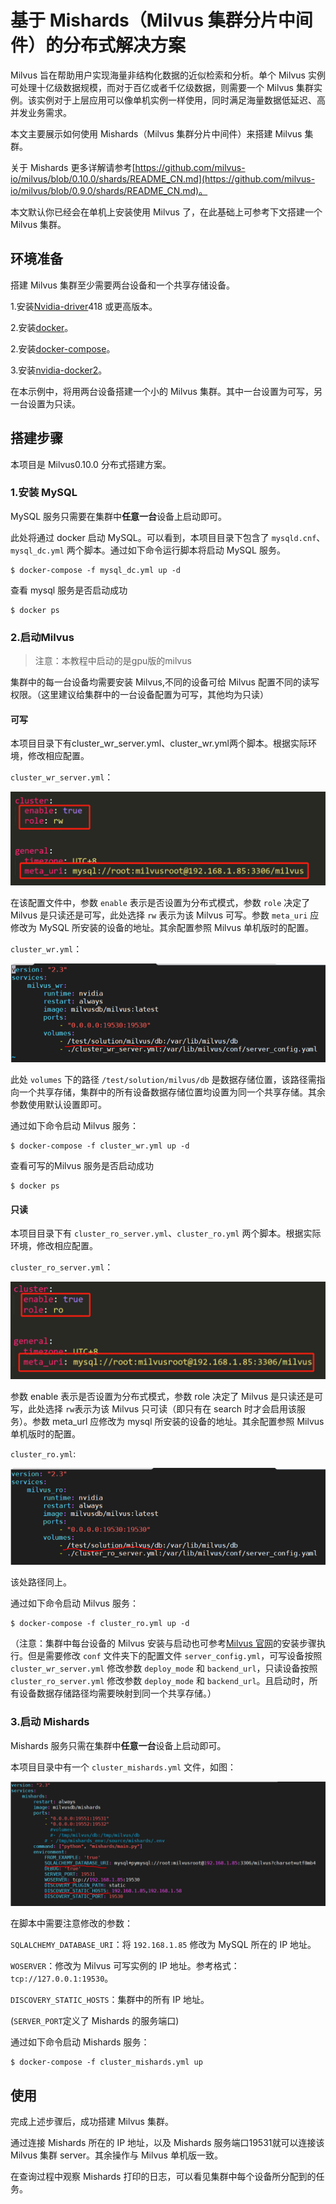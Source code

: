 # 基于 Mishards（Milvus 集群分片中间件）的分布式解决方案

Milvus 旨在帮助用户实现海量非结构化数据的近似检索和分析。单个 Milvus 实例可处理十亿级数据规模，而对于百亿或者千亿级数据，则需要一个 Milvus 集群实例。该实例对于上层应用可以像单机实例一样使用，同时满足海量数据低延迟、高并发业务需求。

本文主要展示如何使用 Mishards（Milvus 集群分片中间件）来搭建 Milvus 集群。

关于 Mishards 更多详解请参考[https://github.com/milvus-io/milvus/blob/0.10.0/shards/README_CN.md](https://github.com/milvus-io/milvus/blob/0.9.0/shards/README_CN.md)。

本文默认你已经会在单机上安装使用 Milvus 了，在此基础上可参考下文搭建一个 Milvus 集群。

## 环境准备

搭建 Milvus 集群至少需要两台设备和一个共享存储设备。

1.安装[Nvidia-driver](https://www.nvidia.com/Download/index.aspx)418 或更高版本。

2.安装[docker](https://docs.docker.com/install/linux/docker-ce/ubuntu/)。

2.安装[docker-compose](https://docs.docker.com/compose/install/)。

3.安装[nvidia-docker2](https://github.com/nvidia/nvidia-docker/wiki/Installation-(version-2.0))。

在本示例中，将用两台设备搭建一个小的 Milvus 集群。其中一台设置为可写，另一台设置为只读。

## 搭建步骤
本项目是 Milvus0.10.0 分布式搭建方案。

### 1.安装 MySQL

MySQL 服务只需要在集群中**任意一台**设备上启动即可。

此处将通过 docker 启动 MySQL。可以看到，本项目目录下包含了 `mysqld.cnf`、`mysql_dc.yml` 两个脚本。通过如下命令运行脚本将启动 MySQL 服务。

```shell
$ docker-compose -f mysql_dc.yml up -d
```

查看 mysql 服务是否启动成功

```shell
$ docker ps
```

### 2.启动Milvus

> 注意：本教程中启动的是gpu版的milvus

集群中的每一台设备均需要安装 Milvus,不同的设备可给 Milvus 配置不同的读写权限。（这里建议给集群中的一台设备配置为可写，其他均为只读）

#### 可写

本项目目录下有cluster_wr_server.yml、cluster_wr.yml两个脚本。根据实际环境，修改相应配置。

`cluster_wr_server.yml`：

![image-20200616154108675](pic/image-1.png)

在该配置文件中，参数 `enable` 表示是否设置为分布式模式，参数 `role` 决定了 Milvus 是只读还是可写，此处选择 `rw` 表示为该 Milvus 可写。参数 `meta_uri` 应修改为 MySQL 所安装的设备的地址。其余配置参照 Milvus 单机版时的配置。

`cluster_wr.yml`：

![1577931601864](pic/1577931601864.png)

此处 `volumes` 下的路径 `/test/solution/milvus/db` 是数据存储位置，该路径需指向一个共享存储，集群中的所有设备数据存储位置均设置为同一个共享存储。其余参数使用默认设置即可。

通过如下命令启动 Milvus 服务：

```shell
$ docker-compose -f cluster_wr.yml up -d
```

查看可写的Milvus 服务是否启动成功

```shell
$ docker ps
```

#### 只读

本项目目录下有 `cluster_ro_server.yml`、`cluster_ro.yml` 两个脚本。根据实际环境，修改相应配置。

`cluster_ro_server.yml`：

![image-20200616154713759](pic/image-2.png)

参数 enable 表示是否设置为分布式模式，参数 role 决定了 Milvus 是只读还是可写，此处选择 `rw`表示为该 Milvus 只可读（即只有在 search 时才会启用该服务）。参数 meta_url 应修改为 mysql 所安装的设备的地址。其余配置参照 Milvus 单机版时的配置。

`cluster_ro.yml`:

![](pic/1577931719030.png)

该处路径同上。

通过如下命令启动 Milvus 服务：

```shell
$ docker-compose -f cluster_ro.yml up -d
```

（注意：集群中每台设备的 Milvus 安装与启动也可参考[Milvus 官网](https://milvus.io/cn/docs/v0.9.0/guides/get_started/install_milvus/gpu_milvus_docker.md)的安装步骤执行。但是需要修改 `conf` 文件夹下的配置文件 `server_config.yml`，可写设备按照 `cluster_wr_server.yml` 修改参数 `deploy_mode` 和 `backend_url`，只读设备按照 `cluster_ro_server.yml` 修改参数 `deploy_mode` 和 `backend_url`。且启动时，所有设备数据存储路径均需要映射到同一个共享存储。）

### 3.启动 Mishards

Mishards 服务只需在集群中**任意一台**设备上启动即可。

本项目目录中有一个 `cluster_mishards.yml` 文件，如图：

![1577783243935](pic/1577783243935.png)

在脚本中需要注意修改的参数：

`SQLALCHEMY_DATABASE_URI`：将 `192.168.1.85` 修改为 MySQL 所在的 IP 地址。

`WOSERVER`：修改为 Milvus 可写实例的 IP 地址。参考格式： `tcp://127.0.0.1:19530`。

`DISCOVERY_STATIC_HOSTS`：集群中的所有 IP 地址。

(`SERVER_PORT`定义了 Mishards 的服务端口)

通过如下命令启动 Mishards 服务：

```shell
$ docker-compose -f cluster_mishards.yml up
```



## 使用

完成上述步骤后，成功搭建 Milvus 集群。

通过连接 Mishards 所在的 IP 地址，以及 Mishards 服务端口19531就可以连接该 Milvus 集群 server。其余操作与 Milvus 单机版一致。

在查询过程中观察 Mishards 打印的日志，可以看见集群中每个设备所分配到的任务。
